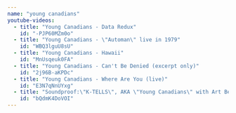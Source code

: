 ```yaml
---
name: "young canadians"
youtube-videos:
  - title: "Young Canadians - Data Redux"
    id: "-PJP60MZm0o"
  - title: "Young Canadians - \"Automan\" live in 1979"
    id: "WBQ3lguU8sU"
  - title: "Young Canadians - Hawaii"
    id: "MnUsqeuk0FA"
  - title: "Young Canadians - Can't Be Denied (excerpt only)"
    id: "2j96B-aKPDc"
  - title: "Young Canadians - Where Are You (live)"
    id: "E3N7qNnUYxg"
  - title: "Soundproof:\"K-TELLS\", AKA \"Young Canadians\" with Art Bergman."
    id: "bQdmK4DoVOI"
---
```


